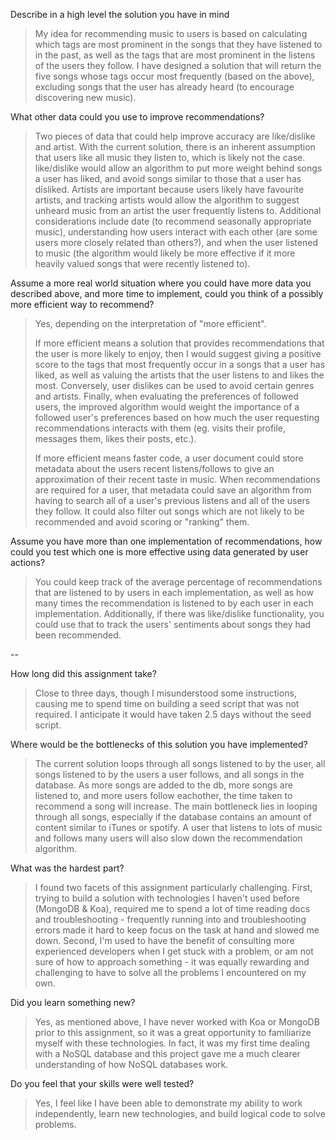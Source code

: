 Describe in a high level the solution you have in mind
> My idea for recommending music to users is based on calculating which tags are most prominent in the songs that they have listened to in the past, as well as the tags that are most prominent in the listens of the users they follow. I have designed a solution that will return the five songs whose tags occur most frequently (based on the above), excluding songs that the user has already heard (to encourage discovering new music). 

What other data could you use to improve recommendations?
>Two pieces of data that could help improve accuracy are like/dislike and artist. With the current solution, there is an inherent assumption that users like all music they listen to, which is likely not the case. like/dislike would allow an algorithm to put more weight behind songs a user has liked, and avoid songs similar to those that a user has disliked. Artists are important because users likely have favourite artists, and tracking artists would allow the algorithm to suggest unheard music from an artist the user frequently listens to. Additional considerations include date (to recommend seasonally appropriate music), understanding how users interact with each other (are some users more closely related than others?), and when the user listened to music (the algorithm would likely be more effective if it more heavily valued songs that were recently listened to).

Assume a more real world situation where you could have more data you described above, and more time to implement, could you think of a possibly more efficient way to recommend?
> Yes, depending on the interpretation of "more efficient". 
>
>If more efficient means a solution that provides recommendations that the user is more likely to enjoy, then I would suggest giving a positive score to the tags that most frequently occur in a songs that a user has liked, as well as valuing the artists that the user listens to and likes the most. Conversely, user dislikes can be used to avoid certain genres and artists. Finally, when evaluating the preferences of followed users, the improved algorithm would weight the importance of a followed user's preferences based on how much the user requesting recommendations interacts with them (eg. visits their profile, messages them, likes their posts, etc.).  
>
>If more efficient means faster code, a user document could store metadata about the users recent listens/follows to give an approximation of their recent taste in music. When recommendations are required for a user, that metadata could save an algorithm from having to search all of a user's previous listens and all of the users they follow. It could also filter out songs which are not likely to be recommended and avoid scoring or "ranking" them.

Assume you have more than one implementation of recommendations, how could you test which one is more effective using data generated by user actions?
>You could keep track of the average percentage of recommendations that are listened to by users in each implementation, as well as how many times the recommendation is listened to by each user in each implementation. Additionally, if there was like/dislike functionality, you could use that to track the users' sentiments about songs they had been recommended.

--

How long did this assignment take?
> Close to three days, though I misunderstood some instructions, causing me to spend time on building a seed script that was not required. I anticipate it would have taken 2.5 days without the seed script.

Where would be the bottlenecks of this solution you have implemented?
>The current solution loops through all songs listened to by the user, all songs listened to by the users a user follows, and all songs in the database. As more songs are added to the db, more songs are listened to, and more users follow eachother, the time taken to recommend a song will increase. The main bottleneck lies in looping through all songs, especially if the database contains an amount of content similar to iTunes or spotify. A user that listens to lots of music and follows many users will also slow down the recommendation algorithm.

What was the hardest part?
> I found two facets of this assignment particularly challenging. First, trying to build a solution with technologies I haven't used before (MongoDB & Koa), required me to spend a lot of time reading docs and troubleshooting - frequently running into and troubleshooting errors made it hard to keep focus on the task at hand and slowed me down. Second, I'm used to have the benefit of consulting more experienced developers when I get stuck with a problem, or am not sure of how to approach something - it was equally rewarding and challenging to have to solve all the problems I encountered on my own.

Did you learn something new?
> Yes, as mentioned above, I have never worked with Koa or MongoDB prior to this assignment, so it was a great opportunity to familiarize myself with these technologies. In fact, it was my first time dealing with a NoSQL database and this project gave me a much clearer understanding of how NoSQL databases work.

Do you feel that your skills were well tested?
> Yes, I feel like I have been able to demonstrate my ability to work independently, learn new technologies, and build logical code to solve problems. 
